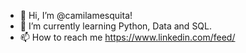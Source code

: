 - 👋 Hi, I’m @camilamesquita! 
- 🌱 I’m currently learning Python, Data and SQL.
- 📫 How to reach me  https://www.linkedin.com/feed/


<!---
camilamesquita/camilamesquita is a ✨ special ✨ repository because its `README.md` (this file) appears on your GitHub profile.
You can click the Preview link to take a look at your changes.
--->
